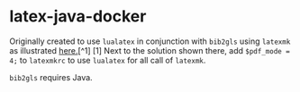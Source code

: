 # latex-java-docker

Originally created to use `lualatex` in conjunction with `bib2gls` using `latexmk` as illustrated [here.](https://tex.stackexchange.com/a/401979/120853)[^1]
[1] Next to the solution shown there, add `$pdf_mode = 4;` to `latexmkrc` to use `lualatex` for all call of `latexmk`.

`bib2gls` requires Java.

